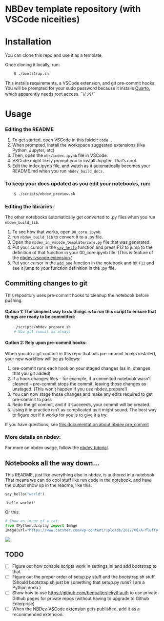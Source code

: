NBDev template repository (with VSCode niceities)
================

<!-- WARNING: THIS FILE WAS AUTOGENERATED! DO NOT EDIT! -->

# Installation

You can clone this repo and use it as a template.

Once cloning it locally, run:

``` sh
    $ ./bootstrap.sh
```

This installs requirements, a VSCode extension, and git pre-commit
hooks. You will be prompted for your sudo password because it installs
[Quarto](https://quarto.org), which apparently needs root access.
¯\\*(ツ)*/¯

# Usage

### Editing the README

1.  To get started, open VSCode in this folder: `code .`
2.  When prompted, install the workspace suggested extensions (like
    Python, Jupyter, etc)
3.  Then, open the `nbs/index.ipynb` file in VSCode.
4.  VSCode might likely prompt you to install Jupyter. That’s cool.
5.  Edit the index.ipynb file, and watch as it automatically becomes
    your README.md when you run `nbdev_build_docs`.

### To keep your docs updated as you edit your notebooks, run:

``` sh
    $ ./scripts/nbdev_preview.sh
```

### Editing the libraries:

The other notebooks automatically get converted to .py files when you
run `nbdev_build_lib`.

1.  To see how that works, open `00_core.ipynb`.
2.  run `nbdev_build_lib` to convert it to a .py file.
3.  Open the `nbdev_in_vscode_template/core.py` file that was generated.
4.  Put your cursor in the
    [`say_hello`](https://ynab.github.io/nbdev_in_vscode_template/core.html#say_hello)
    function and press F12 to jump to the definition of that function in
    your 00_core.ipynb file. (This is feature of the [nbdev-vscode
    extension](https://github.com/fastai/nbdev-vscode).)
5.  Put your cursor in the
    [`add_one`](https://ynab.github.io/nbdev_in_vscode_template/core.html#add_one)
    function in the notebook and hit `F12` and see it jump to your
    function definition in the .py file.

## Committing changes to git

This repository uses pre-commit hooks to cleanup the notebook before
pushing.

#### Option 1: The simplest way to do things is to run this script to ensure that things are ready to be committed:

``` sh
    ./scripts/nbdev_prepare.sh
    # Now git commit as always
```

#### Option 2: Rely upon pre-commit hooks:

When you do a git commit in this repo that has pre-commit hooks
installed, your new workflow will be as follows:

1.  pre-commit runs each hook on your staged changes (as in, changes
    that you git added)
2.  If a hook changes files – for example, if a commited notebook wasn’t
    cleaned – pre-commit stops the commit, leaving those changes as
    unstaged. (This won’t happen if you use nbdev_prepare!)
3.  You can now stage those changes and make any edits required to get
    pre-commit to pass
4.  Redo the git commit, and if it succeeds, your commit will be
    created.
5.  Using it in practice isn’t as complicated as it might sound. The
    best way to figure out if it works for you is to give it a try.

If you have questions, see [this documentation about nbdev
pre_commit](https://nbdev.fast.ai/tutorials/pre_commit.html)

### More details on nbdev:

For more on nbdev usage, follow the [nbdev
tutorial](https://nbdev.fast.ai/tutorials/tutorial.html).

## Notebooks all the way down…

This README, just like everything else in nbdev, is authored in a
notebook. That means we can do cool stuff like run code in the notebook,
and have the output show up in the readme, like this:

``` python
say_hello("world")
```

    'Hello world!'

Or this:

``` python
# Show an image of a cat:
from IPython.display import Image
Image(url="https://www.catster.com/wp-content/uploads/2017/08/A-fluffy-cat-looking-funny-surprised-or-concerned.jpg")
```

<img src="https://www.catster.com/wp-content/uploads/2017/08/A-fluffy-cat-looking-funny-surprised-or-concerned.jpg"/>

## TODO

- [ ] Figure out how console scripts work in settings.ini and add
  bootstrap to that.
- [ ] Figure out the proper order of setup.py stuff and the bootstrap.sh
  stuff. (Should bootstrap.sh just be something that setup.py runs? I am
  a Python noob.)
- [ ] Show how to use https://github.com/benbalter/jekyll-auth to use
  private Github pages for private repos (without having to upgrade to
  Github Enterprise)
- [ ] When the [NBDev-VSCode
  extension](https://github.com/fastai/nbdev-vscode) gets published, add
  it as a recommended extension.
